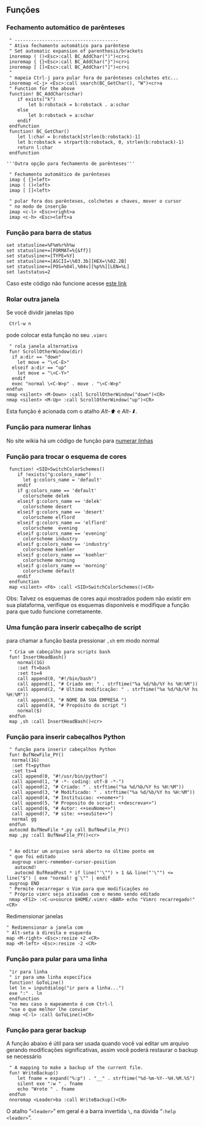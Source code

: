 Funções
-------

### Fechamento automático de parênteses
```VimL
 " --------------------------------------
 " Ativa fechamento automático para parêntese
 " Set automatic expansion of parenthesis/brackets
 inoremap ( ()<Esc>:call BC_AddChar(")")<cr>i
 inoremap { {}<Esc>:call BC_AddChar("}")<cr>i
 inoremap [ []<Esc>:call BC_AddChar("]")<cr>i
 "
 " mapeia Ctrl-j para pular fora de parênteses colchetes etc...
 inoremap <C-j> <Esc>:call search(BC_GetChar(), "W")<cr>a
 " Function for the above
 function! BC_AddChar(schar)
	if exists("k")
		let b:robstack = b:robstack . a:schar
	else
		let b:robstack = a:schar
	endif
 endfunction
 function! BC_GetChar()
	let l:char = b:robstack[strlen(b:robstack)-1]
	let b:robstack = strpart(b:robstack, 0, strlen(b:robstack)-1)
	return l:char
 endfunction

'''Outra opção para fechamento de parênteses'''

 " Fechamento automático de parênteses
 imap { {}<left>
 imap ( ()<left>
 imap [ []<left>

 " pular fora dos parênteses, colchetes e chaves, mover o cursor
 " no modo de inserção
 imap <c-l> <Esc><right>a
 imap <c-h> <Esc><left>a
```
### Função para barra de status
```VimL
set statusline=%F%m%r%h%w
set statusline+=[FORMAT=%{&ff}]
set statusline+=[TYPE=%Y]
set statusline+=[ASCII=\%03.3b][HEX=\%02.2B]
set statusline+=[POS=%04l,%04v][%p%%][LEN=%L]
set laststatus=2
```
Caso este código não funcione acesse [este
link](http://vim.wikia.com/wiki/Writing_a_valid_statusline) 

### Rolar outra janela

Se você dividir janelas tipo
```
 Ctrl-w n
```
pode colocar esta função no seu `.vimrc`
```VimL
 " rola janela alternativa
 fun! ScrollOtherWindow(dir)
  if a:dir == "down"
    let move = "\<C-E>"
  elseif a:dir == "up"
    let move = "\<C-Y>"
  endif
  exec "normal \<C-W>p" . move . "\<C-W>p"
endfun
nmap <silent> <M-Down> :call ScrollOtherWindow("down")<CR>
nmap <silent> <M-Up> :call ScrollOtherWindow("up")<CR>
```
Esta função é acionada com o atalho *Alt-⬆* e
*Alt-⬇*.

### Função para numerar linhas

No site wikia há um código de função para [numerar
linhas](http://vim.wikia.com/wiki/Number_a_group_of_lines) 

### Função para trocar o esquema de cores
```VimL
 function! <SID>SwitchColorSchemes()
    if !exists("g:colors_name")
      let g:colors_name = 'default'
    endif
    if g:colors_name == 'default'
      colorscheme delek
    elseif g:colors_name == 'delek'
      colorscheme desert
    elseif g:colors_name == 'desert'
      colorscheme elflord
    elseif g:colors_name == 'elflord'
      colorscheme  evening
    elseif g:colors_name == 'evening'
      colorscheme industry
    elseif g:colors_name == 'industry'
      colorscheme koehler
    elseif g:colors_name == 'koehler'
      colorscheme morning
    elseif g:colors_name == 'morning'
      colorscheme default
    endif
 endfunction
 map <silent> <F6> :call <SID>SwitchColorSchemes()<CR>
```
Obs: Talvez os esquemas de cores aqui mostrados podem não existir em sua plataforma, verifique os esquemas disponíveis e modifique a função para que tudo funcione corretamente.

### Uma função para inserir cabeçalho de script

para chamar a função basta pressionar `,sh` em modo normal
```VimL
 " Cria um cabeçalho para scripts bash
 fun! InsertHeadBash()
    normal(1G)
    :set ft=bash
    :set ts=4
    call append(0, "#!/bin/bash")
    call append(1, "# Criado em: " . strftime("%a %d/%b/%Y hs %H:%M"))
    call append(2, "# Ultima modificação: " . strftime("%a %d/%b/%Y hs %H:%M"))
    call append(3, "# NOME DA SUA EMPRESA ")
    call append(4, "# Propósito do script ")
    normal($)
 endfun
 map ,sh :call InsertHeadBash()<cr>
```
### Função para inserir cabeçalhos Python
```VimL
 " função para inserir cabeçalhos Python
 fun! BufNewFile_PY()
  normal(1G)
  :set ft=python
  :set ts=4
  call append(0, "#!/usr/bin/python")
  call append(1, "# -*- coding: utf-8 -*-")
  call append(2, "# Criado: " . strftime("%a %d/%b/%Y hs %H:%M"))
  call append(3, "# Modificado: " . strftime("%a %d/%b/%Y hs %H:%M"))
  call append(4, "# Instituicao: <+nome+>")
  call append(5, "# Proposito do script: <+descreva+>")
  call append(6, "# Autor: <+seuNome+>")
  call append(7, "# site: <+seuSite+>")
  normal gg
 endfun
 autocmd BufNewFile *.py call BufNewFile_PY()
 map ,py :call BufNewFile_PY()<cr>


 " Ao editar um arquivo será aberto no último ponto em
 " que foi editado
  augroup vimrc-remember-cursor-position
   autocmd!
   autocmd BufReadPost * if line("'\"") > 1 && line("'\"") <= line("$") | exe "normal! g`\"" | endif
 augroup END
 " Permite recarregar o Vim para que modificações no
 " Próprio vimrc seja ativadas com o mesmo sendo editado
 nmap <F12> :<C-u>source $HOME/.vimrc <BAR> echo "Vimrc recarregado!"<CR>
```
Redimensionar janelas
```VimL
" Redimensionar a janela com
" Alt-seta à direita e esquerda
map <M-right> <Esc>:resize +2 <CR>
map <M-left> <Esc>:resize -2 <CR>
```
### Função para pular para uma linha
```VimL
 "ir para linha
 " ir para uma linha específica
 function! GoToLine()
 let ln = inputdialog("ir para a linha...")
 exe ":" . ln
 endfunction
 "no meu caso o mapeamento é com Ctrl-l
 "use o que melhor lhe convier
 nmap <C-l> :call GoToLine()<CR>
```
### Função para gerar backup

A função abaixo é útil para ser usada quando você vai editar um arquivo
gerando modificações significativas, assim você poderá restaurar o
backup se necessário
```VimL
 " A mapping to make a backup of the current file.
 fun! WriteBackup()
    let fname = expand("%:p") . "__" . strftime("%d-%m-%Y--%H.%M.%S")
    silent exe ":w " . fname
    echo "Wrote " . fname
 endfun
 nnoremap <Leader>ba :call WriteBackup()<CR>
```
O atalho “`<leader>`” em geral é a barra invertida
`\`, na dúvida “`:help <leader>`”.


